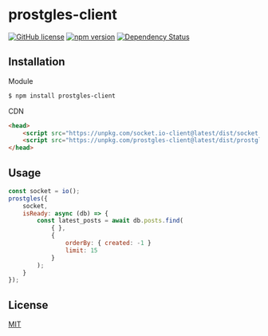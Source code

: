 # prostgles-client


[![GitHub license](https://img.shields.io/badge/license-MIT-blue.svg)](https://github.com/prostgles/prostgles-client-js/blob/master/LICENSE)
[![npm version](https://img.shields.io/npm/v/prostgles-client.svg?style=flat)](https://www.npmjs.com/package/prostgles-client)
[![Dependency Status](https://david-dm.org/prostgles/prostgles-client-js/status.svg)](https://david-dm.org/prostgles/prostgles-client-js/status.svg#info=dependencies)

## Installation

Module
```bash
$ npm install prostgles-client
```

CDN
```html
<head>
    <script src="https://unpkg.com/socket.io-client@latest/dist/socket.io.slim.js" type="text/javascript"></script>
    <script src="https://unpkg.com/prostgles-client@latest/dist/prostgles.js" type="text/javascript"></script>	
</head>
```

## Usage
```js
const socket = io();
prostgles({
    socket, 
    isReady: async (db) => {
        const latest_posts = await db.posts.find(
            { },
            {   
                orderBy: { created: -1 }
                limit: 15
            }
        );
    }
});
```


## License

  [MIT](LICENSE)